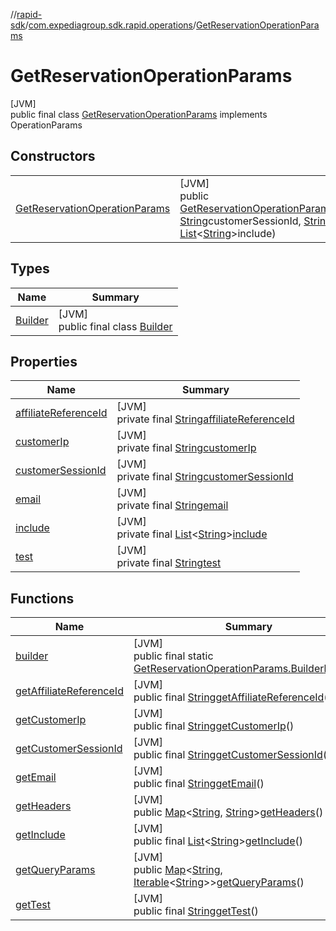//[rapid-sdk](../../../index.md)/[com.expediagroup.sdk.rapid.operations](../index.md)/[GetReservationOperationParams](index.md)

# GetReservationOperationParams

[JVM]\
public final class [GetReservationOperationParams](index.md) implements OperationParams

## Constructors

| | |
|---|---|
| [GetReservationOperationParams](-get-reservation-operation-params.md) | [JVM]<br>public [GetReservationOperationParams](index.md)[GetReservationOperationParams](-get-reservation-operation-params.md)([String](https://docs.oracle.com/javase/8/docs/api/java/lang/String.html)customerIp, [String](https://docs.oracle.com/javase/8/docs/api/java/lang/String.html)customerSessionId, [String](https://docs.oracle.com/javase/8/docs/api/java/lang/String.html)test, [String](https://docs.oracle.com/javase/8/docs/api/java/lang/String.html)affiliateReferenceId, [String](https://docs.oracle.com/javase/8/docs/api/java/lang/String.html)email, [List](https://docs.oracle.com/javase/8/docs/api/java/util/List.html)&lt;[String](https://docs.oracle.com/javase/8/docs/api/java/lang/String.html)&gt;include) |

## Types

| Name | Summary |
|---|---|
| [Builder](-builder/index.md) | [JVM]<br>public final class [Builder](-builder/index.md) |

## Properties

| Name | Summary |
|---|---|
| [affiliateReferenceId](index.md#-1783389435%2FProperties%2F700308213) | [JVM]<br>private final [String](https://docs.oracle.com/javase/8/docs/api/java/lang/String.html)[affiliateReferenceId](index.md#-1783389435%2FProperties%2F700308213) |
| [customerIp](index.md#1379041881%2FProperties%2F700308213) | [JVM]<br>private final [String](https://docs.oracle.com/javase/8/docs/api/java/lang/String.html)[customerIp](index.md#1379041881%2FProperties%2F700308213) |
| [customerSessionId](index.md#316635977%2FProperties%2F700308213) | [JVM]<br>private final [String](https://docs.oracle.com/javase/8/docs/api/java/lang/String.html)[customerSessionId](index.md#316635977%2FProperties%2F700308213) |
| [email](index.md#-399963552%2FProperties%2F700308213) | [JVM]<br>private final [String](https://docs.oracle.com/javase/8/docs/api/java/lang/String.html)[email](index.md#-399963552%2FProperties%2F700308213) |
| [include](index.md#-501329132%2FProperties%2F700308213) | [JVM]<br>private final [List](https://docs.oracle.com/javase/8/docs/api/java/util/List.html)&lt;[String](https://docs.oracle.com/javase/8/docs/api/java/lang/String.html)&gt;[include](index.md#-501329132%2FProperties%2F700308213) |
| [test](index.md#-452146996%2FProperties%2F700308213) | [JVM]<br>private final [String](https://docs.oracle.com/javase/8/docs/api/java/lang/String.html)[test](index.md#-452146996%2FProperties%2F700308213) |

## Functions

| Name | Summary |
|---|---|
| [builder](builder.md) | [JVM]<br>public final static [GetReservationOperationParams.Builder](-builder/index.md)[builder](builder.md)() |
| [getAffiliateReferenceId](get-affiliate-reference-id.md) | [JVM]<br>public final [String](https://docs.oracle.com/javase/8/docs/api/java/lang/String.html)[getAffiliateReferenceId](get-affiliate-reference-id.md)() |
| [getCustomerIp](get-customer-ip.md) | [JVM]<br>public final [String](https://docs.oracle.com/javase/8/docs/api/java/lang/String.html)[getCustomerIp](get-customer-ip.md)() |
| [getCustomerSessionId](get-customer-session-id.md) | [JVM]<br>public final [String](https://docs.oracle.com/javase/8/docs/api/java/lang/String.html)[getCustomerSessionId](get-customer-session-id.md)() |
| [getEmail](get-email.md) | [JVM]<br>public final [String](https://docs.oracle.com/javase/8/docs/api/java/lang/String.html)[getEmail](get-email.md)() |
| [getHeaders](get-headers.md) | [JVM]<br>public [Map](https://docs.oracle.com/javase/8/docs/api/java/util/Map.html)&lt;[String](https://docs.oracle.com/javase/8/docs/api/java/lang/String.html), [String](https://docs.oracle.com/javase/8/docs/api/java/lang/String.html)&gt;[getHeaders](get-headers.md)() |
| [getInclude](get-include.md) | [JVM]<br>public final [List](https://docs.oracle.com/javase/8/docs/api/java/util/List.html)&lt;[String](https://docs.oracle.com/javase/8/docs/api/java/lang/String.html)&gt;[getInclude](get-include.md)() |
| [getQueryParams](get-query-params.md) | [JVM]<br>public [Map](https://docs.oracle.com/javase/8/docs/api/java/util/Map.html)&lt;[String](https://docs.oracle.com/javase/8/docs/api/java/lang/String.html), [Iterable](https://docs.oracle.com/javase/8/docs/api/java/lang/Iterable.html)&lt;[String](https://docs.oracle.com/javase/8/docs/api/java/lang/String.html)&gt;&gt;[getQueryParams](get-query-params.md)() |
| [getTest](get-test.md) | [JVM]<br>public final [String](https://docs.oracle.com/javase/8/docs/api/java/lang/String.html)[getTest](get-test.md)() |
